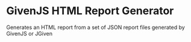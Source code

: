 # GivenJS HTML Report Generator

Generates an HTML report from a set of JSON report files generated by GivenJS or JGiven

